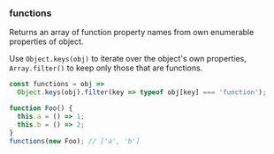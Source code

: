 ### functions

Returns an array of function property names from own enumerable properties of object.

Use `Object.keys(obj)` to iterate over the object's own properties, `Array.filter()` to keep only those that are functions.

```js
const functions = obj =>
  Object.keys(obj).filter(key => typeof obj[key] === 'function');
```

```js
function Foo() {
  this.a = () => 1;
  this.b = () => 2;
}
functions(new Foo); // ['a', 'b']
```
